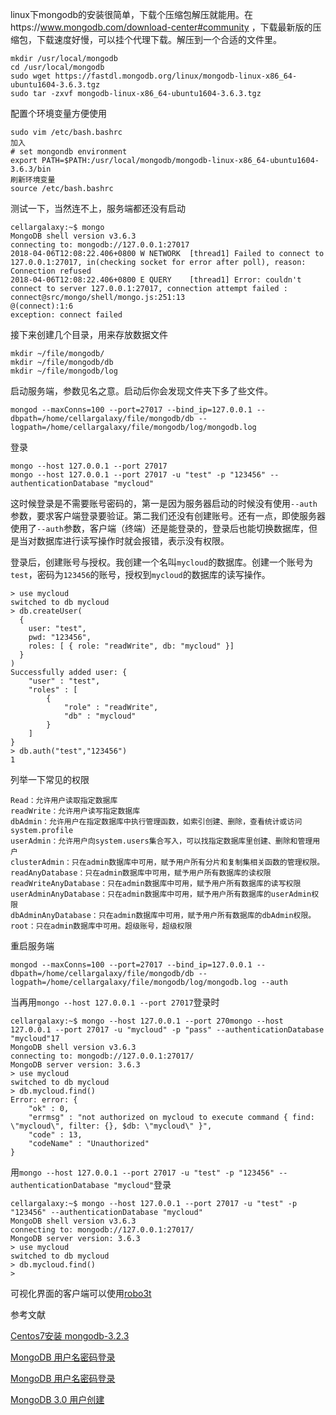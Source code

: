 linux下mongodb的安装很简单，下载个压缩包解压就能用。在https://www.mongodb.com/download-center#community ，下载最新版的压缩包，下载速度好慢，可以挂个代理下载。解压到一个合适的文件里。

```shell
mkdir /usr/local/mongodb
cd /usr/local/mongodb
sudo wget https://fastdl.mongodb.org/linux/mongodb-linux-x86_64-ubuntu1604-3.6.3.tgz
sudo tar -zxvf mongodb-linux-x86_64-ubuntu1604-3.6.3.tgz
```

配置个环境变量方便使用

```shell
sudo vim /etc/bash.bashrc
加入
# set mongondb environment
export PATH=$PATH:/usr/local/mongodb/mongodb-linux-x86_64-ubuntu1604-3.6.3/bin
刷新环境变量
source /etc/bash.bashrc
```

测试一下，当然连不上，服务端都还没有启动

```shell
cellargalaxy:~$ mongo
MongoDB shell version v3.6.3
connecting to: mongodb://127.0.0.1:27017
2018-04-06T12:08:22.406+0800 W NETWORK  [thread1] Failed to connect to 127.0.0.1:27017, in(checking socket for error after poll), reason: Connection refused
2018-04-06T12:08:22.406+0800 E QUERY    [thread1] Error: couldn't connect to server 127.0.0.1:27017, connection attempt failed :
connect@src/mongo/shell/mongo.js:251:13
@(connect):1:6
exception: connect failed
```

接下来创建几个目录，用来存放数据文件

```shell
mkdir ~/file/mongodb/
mkdir ~/file/mongodb/db
mkdir ~/file/mongodb/log
```

启动服务端，参数见名之意。启动后你会发现文件夹下多了些文件。

```shell
mongod --maxConns=100 --port=27017 --bind_ip=127.0.0.1 --dbpath=/home/cellargalaxy/file/mongodb/db --logpath=/home/cellargalaxy/file/mongodb/log/mongodb.log
```

登录

```shell
mongo --host 127.0.0.1 --port 27017
mongo --host 127.0.0.1 --port 27017 -u "test" -p "123456" --authenticationDatabase "mycloud"
```
这时候登录是不需要账号密码的，第一是因为服务器启动的时候没有使用`--auth`参数，要求客户端登录要验证。第二我们还没有创建账号。还有一点，即使服务器使用了`--auth`参数，客户端（终端）还是能登录的，登录后也能切换数据库，但是当对数据库进行读写操作时就会报错，表示没有权限。

登录后，创建账号与授权。我创建一个名叫`mycloud`的数据库。创建一个账号为`test`，密码为`123456`的账号，授权到`mycloud`的数据库的读写操作。
```shell
> use mycloud
switched to db mycloud
> db.createUser(
  {
    user: "test",
    pwd: "123456",
    roles: [ { role: "readWrite", db: "mycloud" }]
  }
)
Successfully added user: {
	"user" : "test",
	"roles" : [
		{
			"role" : "readWrite",
			"db" : "mycloud"
		}
	]
}
> db.auth("test","123456")
1
```
列举一下常见的权限
```
Read：允许用户读取指定数据库
readWrite：允许用户读写指定数据库
dbAdmin：允许用户在指定数据库中执行管理函数，如索引创建、删除，查看统计或访问system.profile
userAdmin：允许用户向system.users集合写入，可以找指定数据库里创建、删除和管理用户
clusterAdmin：只在admin数据库中可用，赋予用户所有分片和复制集相关函数的管理权限。
readAnyDatabase：只在admin数据库中可用，赋予用户所有数据库的读权限
readWriteAnyDatabase：只在admin数据库中可用，赋予用户所有数据库的读写权限
userAdminAnyDatabase：只在admin数据库中可用，赋予用户所有数据库的userAdmin权限
dbAdminAnyDatabase：只在admin数据库中可用，赋予用户所有数据库的dbAdmin权限。
root：只在admin数据库中可用。超级账号，超级权限
```
重启服务端
```shell
mongod --maxConns=100 --port=27017 --bind_ip=127.0.0.1 --dbpath=/home/cellargalaxy/file/mongodb/db --logpath=/home/cellargalaxy/file/mongodb/log/mongodb.log --auth
```
当再用`mongo --host 127.0.0.1 --port 27017`登录时
```shel
cellargalaxy:~$ mongo --host 127.0.0.1 --port 270mongo --host 127.0.0.1 --port 27017 -u "mycloud" -p "pass" --authenticationDatabase "mycloud"17
MongoDB shell version v3.6.3
connecting to: mongodb://127.0.0.1:27017/
MongoDB server version: 3.6.3
> use mycloud
switched to db mycloud
> db.mycloud.find()
Error: error: {
	"ok" : 0,
	"errmsg" : "not authorized on mycloud to execute command { find: \"mycloud\", filter: {}, $db: \"mycloud\" }",
	"code" : 13,
	"codeName" : "Unauthorized"
}
```
用`mongo --host 127.0.0.1 --port 27017 -u "test" -p "123456" --authenticationDatabase "mycloud"`登录
```shell
cellargalaxy:~$ mongo --host 127.0.0.1 --port 27017 -u "test" -p "123456" --authenticationDatabase "mycloud"
MongoDB shell version v3.6.3
connecting to: mongodb://127.0.0.1:27017/
MongoDB server version: 3.6.3
> use mycloud
switched to db mycloud
> db.mycloud.find()
>
```
可视化界面的客户端可以使用[robo3t](https://robomongo.org/download "robo3t")


参考文献

[Centos7安装 mongodb-3.2.3](https://my.oschina.net/Kxvz/blog/624675 "Centos7安装 mongodb-3.2.3")

[MongoDB 用户名密码登录](https://www.jianshu.com/p/79caa1cc49a5 "MongoDB 用户名密码登录")

[MongoDB 用户名密码登录](https://www.jianshu.com/p/79caa1cc49a5 "MongoDB 用户名密码登录")

[MongoDB 3.0 用户创建](http://www.cnblogs.com/zhoujinyi/p/4610050.html "MongoDB 3.0 用户创建")